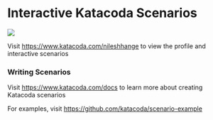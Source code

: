 # Interactive Katacoda Scenarios

[![](http://shields.katacoda.com/katacoda/nileshhange/count.svg)](https://www.katacoda.com/nileshhange "Get your profile on Katacoda.com")

Visit https://www.katacoda.com/nileshhange to view the profile and interactive scenarios

### Writing Scenarios
Visit https://www.katacoda.com/docs to learn more about creating Katacoda scenarios

For examples, visit https://github.com/katacoda/scenario-example
